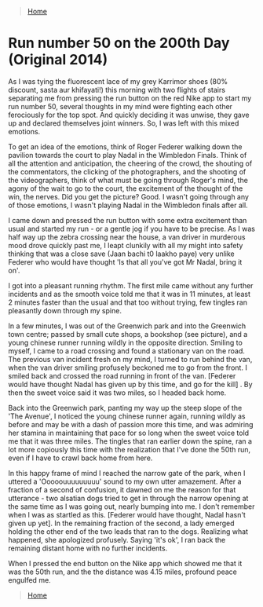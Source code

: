 >[Home](../README.md)

# Run number 50 on the 200th Day (Original 2014)

As I was tying the fluorescent lace of my grey Karrimor shoes  (80% discount, sasta aur khifayati!) this morning with two flights of stairs separating me from pressing the run button on the red Nike app to start my run number 50,  several thoughts in my mind were fighting each other ferociously for the top spot. And quickly deciding it was unwise, they gave up and declared themselves joint winners. So, I was left with this mixed emotions. 

To get an idea of the emotions, think of Roger Federer walking down the pavilion towards the court to play Nadal in the Wimbledon Finals. Think of all the attention and anticipation, the cheering of the crowd, the shouting of the commentators, the clicking of the photographers, and the shooting of the videographers, think of what must be going through Roger's mind, the agony of the wait to go to the court, the excitement of the thought of the win, the nerves. Did you get the picture? Good. I wasn't going through any of those emotions, I wasn't playing Nadal in the Wimbledon finals after all. 

I came down and pressed the run button with some extra excitement than usual and started my run - or a gentle jog if you have to be precise. As I was half way up the zebra crossing near the house, a van driver in murderous mood drove quickly past me, I leapt clunkily with all my might into safety thinking  that was a close save (Jaan bachi t0 laakho paye) very unlike Federer who would have thought 'Is that all you've got Mr Nadal, bring it on'. 

I got into a pleasant running rhythm. The first mile came without any further incidents and as the smooth voice told me that it was in 11 minutes, at least 2 minutes faster than the usual and that too without trying, few tingles ran pleasantly down through my spine.

In a few minutes, I was out of the Greenwich park and into the Greenwich town centre;  passed by small cute shops, a bookshop (see picture), and a young chinese runner running wildly in the opposite direction. Smiling to myself, I came to a road crossing and found a stationary van on the road. The previous van incident fresh on my mind, I turned to run behind the van, when the van driver smiling profusely beckoned  me to go from the front. I smiled back and crossed the road running in front of the van. [Federer would have thought Nadal has given up by this time, and go for the kill] . By then the sweet voice said it was two miles, so I headed back home.

Back into the Greenwich park, panting my way up the steep slope of the 'The Avenue',  I noticed the young chinese runner again, running wildly as before and may be with a dash of passion more this time, and was admiring her stamina in maintaining that pace for so long when the sweet voice told me that it was three miles. The tingles that ran earlier down the spine, ran a lot more copiously this time with the realization that I've done the 50th run, even if I have to crawl back home from here. 

In this happy frame of mind I reached the narrow gate of the park, when I uttered  a 'Ooooouuuuuuuuu' sound to my own utter amazement. After a fraction of a second of confusion, it dawned on me the reason for that utterance - two alsatian dogs tried to get in through the narrow opening at the same time as I was going out, nearly bumping into me. I don't remember when I was as startled as this. [Federer would have thought, Nadal hasn't given up yet]. In the remaining fraction of the second, a lady emerged holding the other end of the two leads that ran to the dogs.  Realizing what happened, she apologized profusely. Saying 'it's ok', I ran back the remaining distant home with no further incidents.

When I pressed the end button on the Nike app which showed me that it was the 50th run, and the the distance was 4.15 miles, profound peace engulfed me.

>[Home](../README.md)
